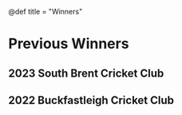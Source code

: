 @def title = "Winners"

# Previous Winners

## 2023 South Brent Cricket Club
## 2022 Buckfastleigh Cricket Club